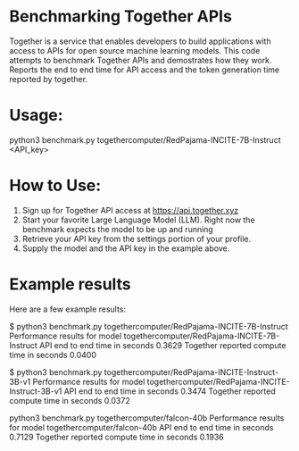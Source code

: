 # Benchmarking Together APIs
Together is a service that enables developers to build applications with access to APIs for open source machine learning models.
This code attempts to benchmark Together APIs and demostrates how they work.
Reports the end to end time for API access and the token generation time reported by together.

# Usage:
python3 benchmark.py togethercomputer/RedPajama-INCITE-7B-Instruct <API_key>

# How to Use:
1. Sign up for Together API access at https://api.together.xyz
2. Start your favorite Large Language Model (LLM). Right now the benchmark expects the model to be up and running
3. Retrieve your API key from the settings portion of your profile.
4. Supply the model and the API key in the example above.

# Example results
Here are a few example results:

$ python3 benchmark.py togethercomputer/RedPajama-INCITE-7B-Instruct <api key>
Performance results for model togethercomputer/RedPajama-INCITE-7B-Instruct
API end to end time in seconds 0.3629
Together reported compute time in seconds 0.0400

$ python3 benchmark.py togethercomputer/RedPajama-INCITE-Instruct-3B-v1 <api key>
Performance results for model togethercomputer/RedPajama-INCITE-Instruct-3B-v1
API end to end time in seconds 0.3474
Together reported compute time in seconds 0.0372

python3 benchmark.py togethercomputer/falcon-40b <api key> 
Performance results for model togethercomputer/falcon-40b
API end to end time in seconds 0.7129
Together reported compute time in seconds 0.1936
